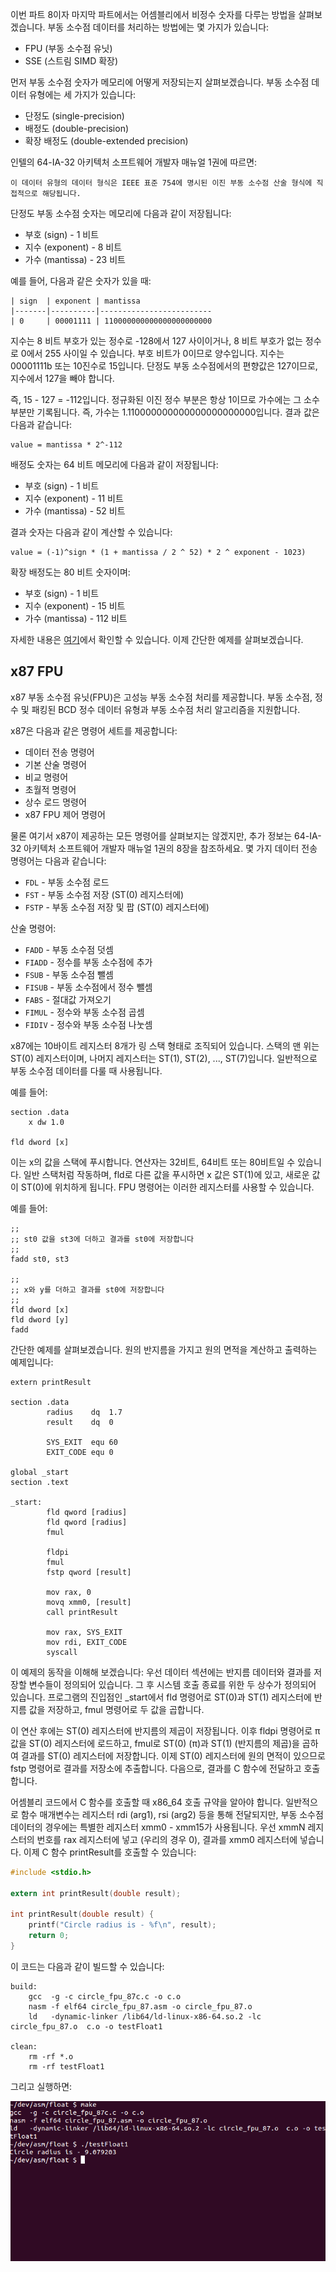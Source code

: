 이번 파트 8이자 마지막 파트에서는 어셈블리에서 비정수 숫자를 다루는 방법을 살펴보겠습니다. 부동 소수점 데이터를 처리하는 방법에는 몇 가지가 있습니다:

* FPU (부동 소수점 유닛)
* SSE (스트림 SIMD 확장)
  
먼저 부동 소수점 숫자가 메모리에 어떻게 저장되는지 살펴보겠습니다. 부동 소수점 데이터 유형에는 세 가지가 있습니다:

* 단정도 (single-precision)
* 배정도 (double-precision)
* 확장 배정도 (double-extended precision)

인텔의 64-IA-32 아키텍처 소프트웨어 개발자 매뉴얼 1권에 따르면:

```
이 데이터 유형의 데이터 형식은 IEEE 표준 754에 명시된 이진 부동 소수점 산술 형식에 직접적으로 해당됩니다.
```

단정도 부동 소수점 숫자는 메모리에 다음과 같이 저장됩니다:

* 부호 (sign) - 1 비트
* 지수 (exponent) - 8 비트
* 가수 (mantissa) - 23 비트
  
예를 들어, 다음과 같은 숫자가 있을 때:

    | sign 	| exponent | mantissa
    |-------|----------|-------------------------
    | 0  	| 00001111 | 110000000000000000000000

지수는 8 비트 부호가 있는 정수로 -128에서 127 사이이거나, 8 비트 부호가 없는 정수로 0에서 255 사이일 수 있습니다. 
부호 비트가 0이므로 양수입니다. 지수는 00001111b 또는 10진수로 15입니다. 단정도 부동 소수점에서의 편향값은 127이므로, 지수에서 127을 빼야 합니다.

즉, 15 - 127 = -112입니다. 정규화된 이진 정수 부분은 항상 1이므로 가수에는 그 소수 부분만 기록됩니다. 
즉, 가수는 1.110000000000000000000000입니다. 결과 값은 다음과 같습니다:

```
value = mantissa * 2^-112
```

배정도 숫자는 64 비트 메모리에 다음과 같이 저장됩니다:

* 부호 (sign) - 1 비트
* 지수 (exponent) - 11 비트
* 가수 (mantissa) - 52 비트

결과 숫자는 다음과 같이 계산할 수 있습니다:

```
value = (-1)^sign * (1 + mantissa / 2 ^ 52) * 2 ^ exponent - 1023)
```

확장 배정도는 80 비트 숫자이며:

* 부호 (sign) - 1 비트
* 지수 (exponent) - 15 비트
* 가수 (mantissa) - 112 비트

자세한 내용은 [여기](https://en.wikipedia.org/wiki/Extended_precision)에서 확인할 수 있습니다.
이제 간단한 예제를 살펴보겠습니다.

## x87 FPU

x87 부동 소수점 유닛(FPU)은 고성능 부동 소수점 처리를 제공합니다. 
부동 소수점, 정수 및 패킹된 BCD 정수 데이터 유형과 부동 소수점 처리 알고리즘을 지원합니다.

x87은 다음과 같은 명령어 세트를 제공합니다:

* 데이터 전송 명령어
* 기본 산술 명령어
* 비교 명령어
* 초월적 명령어
* 상수 로드 명령어
* x87 FPU 제어 명령어
  
물론 여기서 x87이 제공하는 모든 명령어를 살펴보지는 않겠지만,
추가 정보는 64-IA-32 아키텍처 소프트웨어 개발자 매뉴얼 1권의 8장을 참조하세요. 몇 가지 데이터 전송 명령어는 다음과 같습니다:

* `FDL` - 부동 소수점 로드
* `FST` - 부동 소수점 저장 (ST(0) 레지스터에)
* `FSTP` - 부동 소수점 저장 및 팝 (ST(0) 레지스터에)
  
산술 명령어:

* `FADD` - 부동 소수점 덧셈
* `FIADD` - 정수를 부동 소수점에 추가
* `FSUB` - 부동 소수점 뺄셈
* `FISUB` - 부동 소수점에서 정수 뺄셈
* `FABS` - 절대값 가져오기
* `FIMUL` - 정수와 부동 소수점 곱셈
* `FIDIV` - 정수와 부동 소수점 나눗셈

x87에는 10바이트 레지스터 8개가 링 스택 형태로 조직되어 있습니다. 스택의 맨 위는 ST(0) 레지스터이며, 나머지 레지스터는 ST(1), ST(2), ..., ST(7)입니다. 일반적으로 부동 소수점 데이터를 다룰 때 사용됩니다.

예를 들어:

```assembly
section .data
    x dw 1.0

fld dword [x]
```

이는 x의 값을 스택에 푸시합니다. 연산자는 32비트, 64비트 또는 80비트일 수 있습니다. 
일반 스택처럼 작동하며, fld로 다른 값을 푸시하면 x 값은 ST(1)에 있고, 새로운 값이 ST(0)에 위치하게 됩니다.
FPU 명령어는 이러한 레지스터를 사용할 수 있습니다. 

예를 들어:

```assembly
;;
;; st0 값을 st3에 더하고 결과를 st0에 저장합니다
;;
fadd st0, st3

;;
;; x와 y를 더하고 결과를 st0에 저장합니다
;;
fld dword [x]
fld dword [y]
fadd
```

간단한 예제를 살펴보겠습니다.
원의 반지름을 가지고 원의 면적을 계산하고 출력하는 예제입니다:

```assembly
extern printResult

section .data
		radius    dq  1.7
		result    dq  0

		SYS_EXIT  equ 60
		EXIT_CODE equ 0

global _start
section .text

_start:
		fld qword [radius]
		fld qword [radius]
		fmul

		fldpi
		fmul
		fstp qword [result]

		mov rax, 0
		movq xmm0, [result]
		call printResult

		mov rax, SYS_EXIT
		mov rdi, EXIT_CODE
		syscall
```

이 예제의 동작을 이해해 보겠습니다: 
우선 데이터 섹션에는 반지름 데이터와 결과를 저장할 변수들이 정의되어 있습니다.
그 후 시스템 호출 종료를 위한 두 상수가 정의되어 있습니다. 프로그램의 진입점인 _start에서 fld 명령어로 ST(0)과 ST(1) 레지스터에 반지름 값을 저장하고, fmul 명령어로 두 값을 곱합니다.

이 연산 후에는 ST(0) 레지스터에 반지름의 제곱이 저장됩니다.
이후 fldpi 명령어로 π 값을 ST(0) 레지스터에 로드하고, fmul로 ST(0) (π)과 ST(1) (반지름의 제곱)을 곱하여 결과를 ST(0) 레지스터에 저장합니다. 
이제 ST(0) 레지스터에 원의 면적이 있으므로 fstp 명령어로 결과를 저장소에 추출합니다. 다음으로, 결과를 C 함수에 전달하고 호출합니다.

어셈블리 코드에서 C 함수를 호출할 때 x86_64 호출 규약을 알아야 합니다.
일반적으로 함수 매개변수는 레지스터 rdi (arg1), rsi (arg2) 등을 통해 전달되지만, 부동 소수점 데이터의 경우에는 특별한 레지스터 xmm0 - xmm15가 사용됩니다.
우선 xmmN 레지스터의 번호를 rax 레지스터에 넣고 (우리의 경우 0), 결과를 xmm0 레지스터에 넣습니다. 이제 C 함수 printResult를 호출할 수 있습니다:

```C
#include <stdio.h>

extern int printResult(double result);

int printResult(double result) {
	printf("Circle radius is - %f\n", result);
	return 0;
}
```

이 코드는 다음과 같이 빌드할 수 있습니다:

```
build:
	gcc  -g -c circle_fpu_87c.c -o c.o
	nasm -f elf64 circle_fpu_87.asm -o circle_fpu_87.o
	ld   -dynamic-linker /lib64/ld-linux-x86-64.so.2 -lc circle_fpu_87.o  c.o -o testFloat1

clean:
	rm -rf *.o
	rm -rf testFloat1
```

그리고 실행하면:

![result](/content/assets/result_asm_8.png)



